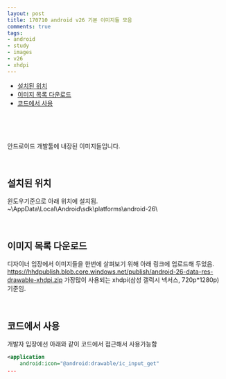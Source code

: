 ```yaml
---
layout: post
title: 170710 android v26 기본 이미지들 모음
comments: true
tags:
- android
- study
- images
- v26
- xhdpi
---
```


<!-- TOC -->

- [설치된 위치](#설치된-위치)
- [이미지 목록 다운로드](#이미지-목록-다운로드)
- [코드에서 사용](#코드에서-사용)

<!-- /TOC -->

<br>
<br>
<br>

안드로이드 개발툴에 내장된 이미지들입니다.

<br>

## 설치된 위치
윈도우기준으로 아래 위치에 설치됨.
~\AppData\Local\Android\sdk\platforms\android-26\ 

<br>

## 이미지 목록 다운로드
디자이너 입장에서 이미지들을 한번에 살펴보기 위해 아래 링크에 업로드해 두었음.
https://hhdpublish.blob.core.windows.net/publish/android-26-data-res-drawable-xhdpi.zip
가장많이 사용되는 xhdpi(삼성 갤럭시 넥서스, 720p*1280p) 기준임.

<br>

## 코드에서 사용
개발자 입장에선 아래와 같이 코드에서 접근해서 사용가능함

```xml
<application
    android:icon="@android:drawable/ic_input_get"
...
```
